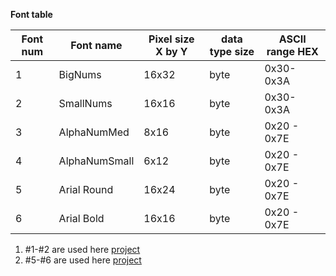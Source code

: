 **Font table**

| Font num | Font name | Pixel size X by Y | data type size | ASCII range HEX |
| ------ | ------ | ------ | ------ |  ------ |
| 1 | BigNums | 16x32 | byte  | 0x30-0x3A |
| 2 | SmallNums | 16x16 | byte  | 0x30-0x3A |
| 3 | AlphaNumMed | 8x16 | byte  | 0x20 - 0x7E |
| 4 | AlphaNumSmall | 6x12 | byte  | 0x20 - 0x7E  |
| 5 | Arial Round | 16x24 | byte  | 0x20 - 0x7E  |
| 6 | Arial Bold  | 16x16 | byte  | 0x20 - 0x7E  |

1. #1-#2 are used here [project](https://github.com/gavinlyonsrepo/ERM19264_UC1609)
2. #5-#6 are used here [project](https://github.com/gavinlyonsrepo/ST7735_TFT_PICO)